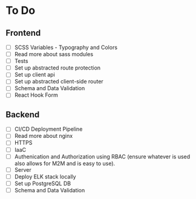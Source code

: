 # To Do

## Frontend

- [ ] SCSS Variables - Typography and Colors
- [ ] Read more about sass modules
- [ ] Tests
- [ ] Set up abstracted route protection
- [ ] Set up client api
- [ ] Set up abstracted client-side router
- [ ] Schema and Data Validation
- [ ] React Hook Form

## Backend

- [ ] CI/CD Deployment Pipeline
- [ ] Read more about nginx
- [ ] HTTPS
- [ ] IaaC
- [ ] Authenication and Authorization using RBAC (ensure whatever is used also allows for M2M and is easy to use).
- [ ] Server
- [ ] Deploy ELK stack locally
- [ ] Set up PostgreSQL DB
- [ ] Schema and Data Validation
